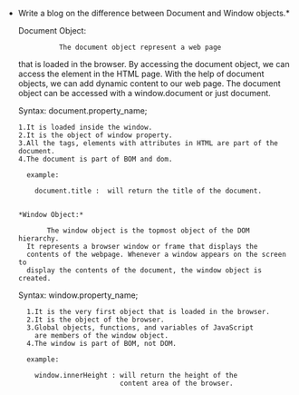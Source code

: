 * Write a blog on the difference between Document and Window objects.*
     
    Document Object:

                The document object represent a web page 
     that is loaded in the browser. By accessing the document object,
     we can access the element in the HTML page. With the help of
     document objects, we can add dynamic content to our web page.
     The document object can be accessed with a window.document or just document.

  Syntax:
           document.property_name;
      
      1.It is loaded inside the window.
      2.It is the object of window property.
      3.All the tags, elements with attributes in HTML are part of the document.
      4.The document is part of BOM and dom.
      
        example:

          document.title :  will return the title of the document.
          
      
      *Window Object:*
      
             The window object is the topmost object of the DOM hierarchy.
        It represents a browser window or frame that displays the 
        contents of the webpage. Whenever a window appears on the screen to
        display the contents of the document, the window object is created. 

   Syntax:
           window.property_name;
        
        1.It is the very first object that is loaded in the browser.
        2.It is the object of the browser.
        3.Global objects, functions, and variables of JavaScript 
          are members of the window object.
        4.The window is part of BOM, not DOM.
        
        example:

          window.innerHeight : will return the height of the 
                               content area of the browser.
                               
